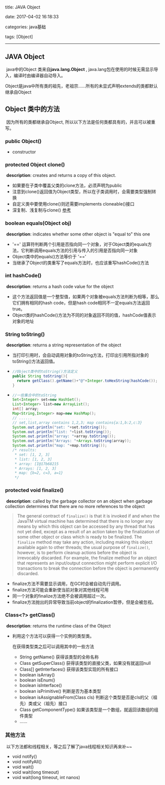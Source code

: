 title: JAVA Object

date: 2017-04-02 16:18:33

categories: java基础

tags: [Object]

---

## JAVA Object

​	java中的Object 类来自**java.lang.Object** , java.lang包在使用的时候无需显示导入，编译时由编译器自动导入。

​	Object是java中所有类的祖先，老祖宗……所有的未显式声明extends的类都默认继承自Object

<!--more-->

## Object 类中的方法

​	因为所有的类都继承自Object, 所以以下方法是任何类都具有的，并且可以被重写。

### public Object()

* constructor

### protected Object clone()

​	**description**: creates and returns a copy of this object.

* 如果要在子类中覆盖父类的clone方法，必须声明为public
* 注意到clone()返回值为Object类型，所以在子类调用时，会需要类型强制转换
* 自定义类中要使用clone()则还需要implements cloneable()接口
* 深复制、浅复制与clone()  [参考](http://www.cnblogs.com/zhanht/p/5445478.html) 

### boolean equals(Object obj)

​	**description**: indicates whether some other object is "equal to" this one 

* '==' 运算符判断两个引用是否指向同一个对象，对于Object类的equals方法，它判断调用equals方法的引用与传入的引用是否指向同一对象
* Object类中的equals()方法等价于 '=='
* 当继承了Object的类重写了equals方法时，也应该重写hashCode()方法

### int hashCode()

​	**description**: returns a hash code value for the object

* 这个方法返回值是一个整型值，如果两个对象被equals方法判断为相等，那么它们拥有相同的hash code，但是hash code相同不一定equals方法返回true。
* Object类的hashCode()方法为不同的对象返回不同的值，hashCode值表示对象的地址　

### String toString()

​	**description**: returns a string representation of the object

* 当打印引用时，会自动调用对象的toString方法，打印出引用所指对象的toString()方法返回值。

* ```java
  //Object类中的toString()方法定义
  public String toString(){
  	return getClass().getName()+"@"+Integer.toHexString(hashCode()); 
  }
  ```

* ```java
  //一些集合中的toString
  Set<Integer> set=new HashSet();
  List<Integer> list=new ArrayList();
  int[] array;
  Map<String,Integer> map=new HashMap();
  // ......
  // set,list,array contains 1,2,3; map contains{a:1,b:2,c:3}
  System.out.println("set: "+set.toString());
  System.out.println("list: "+list.toString());
  System.out.println("array: "+array.toString());
  System.out.println("Arrays: "+Arrays.toString(array));
  System.out.println("map: "+map.toString());
  /* results:
   * set: [1, 2, 3]
   * list: [1, 2, 3]
   * array: [I@17b68215
   * Arrays: [1, 2, 3]
   * map: {b=2, c=3, a=1}
   */
  ```

### protected void finalize()

​	**description**: called by the garbage collector on an object when garbage collection determines that there are no more references to the object

> The general contract of `finalize()` is that it is invoked if and when the JavaTM virtual machine has determined that there is no longer any means by which this object can be accessed by any thread that has not yet died, except as a result of an action taken by the finalization of some other object or class which is ready to be finalized. The `finalize` method may take any action, including making this object available again to other threads; the usual purpose of `finalize()`, however, is to perform cleanup actions before the object is irrevocably discarded. For example, the finalize method for an object that represents an input/output connection might perform explicit I/O transactions to break the connection before the object is permanently discarded.

* finalize方法不需要显示调用，在GC时会被自动先行调用。
* finalize方法可能会重新使当前对象对其他线程可用
* 同一个对象的finalize方法绝不会被调用超过一次。
* finalize方法抛出的异常导致当前object的finalization暂停，但是会被忽视。

### Class<?> getClass()

​	**description**: returns the runtime class of the Object

* 利用这个方法可以获得一个实例的类型类。

  在获得类型类之后可以调用其中的一些方法

  * String getName() 获得该类型的全称名称
  * Class getSuperClass() 获得该类型的直接父类，如果没有就返回null
  * Class[] getInterfaces() 获得该类型实现的所有接口
  * boolean isArray()
  * boolean isEnum()
  * boolean isInterface()
  * boolean isPrimitive() 判断是否为基本类型
  * boolean isAssignableFrom(Class cls) 判断这个类型是否是cls的父（祖先）类或父（祖先）接口
  * Class getComponentType() 如果该类型是一个数组，就返回该数组的组件类型
  * ……



### 其他方法

​	以下方法都和线程相关，等之后了解了java线程相关知识再来补~~

* void notify()
* void notifyAll()
* void wait()
* void wait(long timeout)
* void wait(long timeout, int nanos)